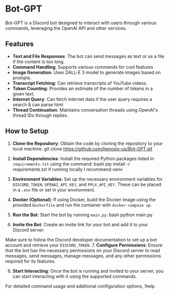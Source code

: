 # Bot-GPT 

Bot-GPT is a Discord bot designed to interact with users through various commands, leveraging the OpenAI API and other services.

## Features

- **Text and File Responses**: The bot can send messages as text or as a file if the content is too long.
- **Command Handling**: Supports various commands for cool features
- **Image Generation**: Uses DALL-E 3 model to generate images based on prompts.
- **Transcript Fetching**: Can retrieve transcripts of YouTube videos.
- **Token Counting**: Provides an estimate of the number of tokens in a given text.
- **Internet Query**: Can fetch internet data if the user query requires a search & can parse html
- **Thread Continuation**: Maintains conversation threads using OpenAI's thread IDs through replies.

## How to Setup

1. **Clone the Repository**: Obtain the code by cloning the repository to your local machine.
git clone https://github.com/henosis-us/Bot-GPT.git

2. **Install Dependencies**: Install the required Python packages listed in `requirements.txt` using the command:
bash
pip install -r requirements.txt
if running locally I recommend venv
3. **Environment Variables**: Set up the necessary environment variables for `DISCORD_TOKEN`, `OPENAI_API_KEY`, and `PPLX_API_KEY`. These can be placed in a `.env` file or set in your environment.

4. **Docker (Optional)**: If using Docker, build the Docker image using the provided `Dockerfile` and run the container with `docker-compose up`.

5. **Run the Bot**: Start the bot by running `main.py`:
bash
python main.py

6. **Invite the Bot**: Create an invite link for your bot and add it to your Discord server.

Make sure to follow the Discord developer documentation to set up a bot account and retrieve your `DISCORD_TOKEN`.
7. **Configure Permissions**: Ensure that the bot has the necessary permissions on your Discord server to read messages, send messages, manage messages, and any other permissions required for its features.

8. **Start Interacting**: Once the bot is running and invited to your server, you can start interacting with it using the supported commands.

For detailed command usage and additional configuration options, !help
